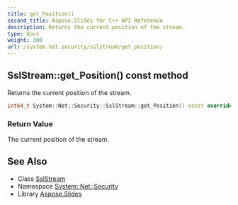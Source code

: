 ```yaml
---
title: get_Position()
second_title: Aspose.Slides for C++ API Reference
description: Returns the current position of the stream.
type: docs
weight: 300
url: /system.net.security/sslstream/get_position/
---
```

## SslStream::get_Position() const method


Returns the current position of the stream.

```cpp
int64_t System::Net::Security::SslStream::get_Position() const override
```


### Return Value

The current position of the stream.

## See Also

* Class [SslStream](../)
* Namespace [System::Net::Security](../../)
* Library [Aspose.Slides](../../../)